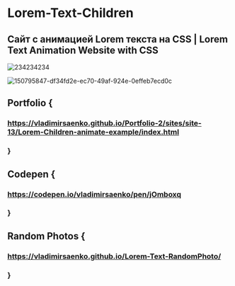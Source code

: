 # Lorem-Text-Children

## Сайт с анимацией Lorem текста на CSS | Lorem Text Animation Website with CSS 

![234234234](https://user-images.githubusercontent.com/56477695/118373064-5be34700-b5bd-11eb-8fc0-67be45d57d06.jpg)

![150795847-df34fd2e-ec70-49af-924e-0effeb7ecd0c](https://user-images.githubusercontent.com/56477695/170822437-23e0c58a-6d28-4aed-9b9e-1bc39d44c610.jpg)

## Portfolio {

### https://vladimirsaenko.github.io/Portfolio-2/sites/site-13/Lorem-Children-animate-example/index.html

### }

## Codepen {

### https://codepen.io/vladimirsaenko/pen/jOmboxq

### }

## Random Photos {

### https://vladimirsaenko.github.io/Lorem-Text-RandomPhoto/

### }
